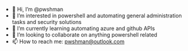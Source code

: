 - 👋 Hi, I’m @pwshman
- 👀 I’m interested in powershell and automating general administration tasks and security solutions
- 🌱 I’m currently learning automating azure and github APIs
- 💞️ I’m looking to collaborate on anything powershell related
- 📫 How to reach me: pwshman@outlook.com

<!---
pwshman/pwshman is a ✨ special ✨ repository because its `README.md` (this file) appears on your GitHub profile.
You can click the Preview link to take a look at your changes.
--->
